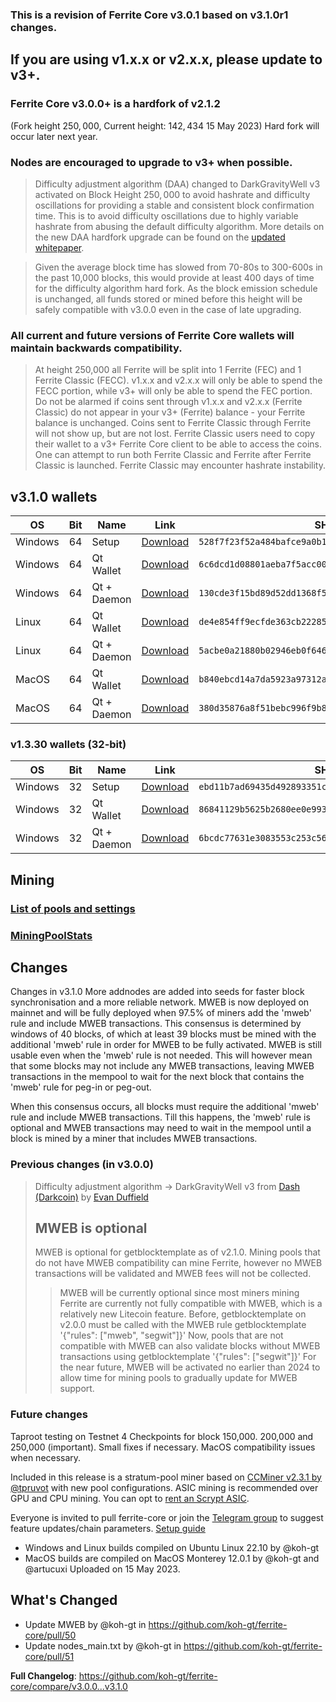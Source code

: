### This is a revision of Ferrite Core v3.0.1 based on v3.1.0r1 changes.

## If you are using v1.x.x or v2.x.x, please update to v3+.
### Ferrite Core v3.0.0+ is a **hardfork** of v2.1.2
(Fork height $250,000$, Current height: $142,434$ 15 May 2023)
Hard fork will occur later next year.

### Nodes are encouraged to upgrade to v3+ when possible.

> Difficulty adjustment algorithm (DAA) changed to DarkGravityWell v3 activated on Block Height $250,000$ to avoid hashrate and difficulty oscillations for providing a stable and consistent block confirmation time. This is to avoid difficulty oscillations due to highly variable hashrate from abusing the default difficulty algorithm. More details on the new DAA hardfork upgrade can be found on the [updated whitepaper](https://github.com/koh-gt/ferrite-core/wiki/About-Ferrite-Core#difficulty-algorithm-hardfork).

> Given the average block time has slowed from 70-80s to 300-600s in the past 10,000 blocks, this would provide at least 400 days of time for the difficulty algorithm hard fork. As the block emission schedule is unchanged, all funds stored or mined before this height will be safely compatible with v3.0.0 even in the case of late upgrading.

### All current and future versions of Ferrite Core wallets will maintain backwards compatibility.
> At height 250,000 all Ferrite will be split into 1 Ferrite (FEC) and 1 Ferrite Classic (FECC). v1.x.x and v2.x.x will only be able to spend the FECC portion, while v3+ will only be able to spend the FEC portion. 
Do not be alarmed if coins sent through v1.x.x and v2.x.x (Ferrite Classic) do not appear in your v3+ (Ferrite) balance - your Ferrite balance is unchanged.
Coins sent to Ferrite Classic through Ferrite will not show up, but are not lost. Ferrite Classic users need to copy their wallet to a v3+ Ferrite Core client to be able to access the coins. 
One can attempt to run both Ferrite Classic and Ferrite after Ferrite Classic is launched. Ferrite Classic may encounter hashrate instability.

## v3.1.0 wallets
| OS                        | Bit      | Name                   | Link                              | SHA256 Checksum                         |
|--------------------|-------|---------------------|--------------------------|---------------------------------------|
| Windows             | 64     | Setup                     | [Download](https://github.com/koh-gt/ferrite-core/releases/download/v3.1.0/ferrite-3.1.0-win64-setup.exe) | `528f7f23f52a484bafce9a0b14df930aa8b4660141fd6869867c1a0c910b1676` |
| Windows             | 64     | Qt Wallet               | [Download](https://github.com/koh-gt/ferrite-core/releases/download/v3.1.0/ferrite-qt.exe) |  `6c6dcd1d08801aeba7f5acc00b6d7cc175b37ef650fc65e7f6c6e1b684eed8c1` |
| Windows             | 64     | Qt + Daemon         | [Download](https://github.com/koh-gt/ferrite-core/releases/download/v3.1.0/ferrite-3.1.0-win64.7z) | `130cde3f15bd89d52dd1368f500a0a2e2ed1dfa57b01a71777616f275aa42fce` |
| Linux                    | 64     | Qt Wallet                | [Download](https://github.com/koh-gt/ferrite-core/releases/download/v3.1.0/ferrite-qt-linux.7z) | `de4e854ff9ecfde363cb2228588e50fd5c34565fb98f4bc4a0bc397c4b3a4311` |
| Linux                    |  64     | Qt + Daemon       | [Download](https://github.com/koh-gt/ferrite-core/releases/download/v3.1.0/ferrite-3.1.0-linux.7z)  | `5acbe0a21880b02946eb0f646beb130505c02eeae8fdeaed5436dfe99780da56` |
| MacOS                 | 64     | Qt Wallet                | [Download](https://github.com/koh-gt/ferrite-core/releases/download/v3.1.0/ferrite-qt) | `b840ebcd14a7da5923a97312a2d853359f6ed41ce6131fca397edaa56142bd3b` |
| MacOS                 |  64     | Qt + Daemon       | [Download](https://github.com/koh-gt/ferrite-core/releases/download/v3.1.0/ferrite-3.1.0-macos.7z)  | `380d35876a8f51bebc996f9b84c946bd3a326670f5fa16d542c5d3a5e56699b6` |

### v1.3.30 wallets (32-bit)
| OS                        | Bit      | Name                   | Link                              | SHA256 Checksum                         |
|--------------------|-------|---------------------|--------------------------|---------------------------------------|
| Windows             | 32     | Setup                     | [Download](https://github.com/koh-gt/ferrite-core/releases/download/v3.1.0/ferrite-1.3.30-win32-setup.exe) | `ebd11b7ad69435d492893351c051d90f9af96a46b3f8c5becb5abe589c977327` |
| Windows             | 32     | Qt Wallet               | [Download](https://github.com/koh-gt/ferrite-core/releases/download/v3.1.0/ferrite-qt-win32.exe) |  `86841129b5625b2680ee0e9937af3b788b788038ba6e2aae37e9c131aee3a413` |
| Windows             | 32     | Qt + Daemon         | [Download](https://github.com/koh-gt/ferrite-core/releases/download/v3.1.0/ferrite-1.3.30-win32.7z) | `6bcdc77631e3083553c253c56b8de980786c3787ac63f578a9c2b1f975b0804e` |

## Mining
### [List of pools and settings](https://github.com/koh-gt/ferrite-core/wiki/Mining-Pools-List)
### [MiningPoolStats](https://miningpoolstats.stream/ferrite)

## Changes
Changes in v3.1.0
More addnodes are added into seeds for faster block synchronisation and a more reliable network.
MWEB is now deployed on mainnet and will be fully deployed when 97.5% of miners add the 'mweb' rule and include MWEB transactions. This consensus is determined by windows of 40 blocks, of which at least 39 blocks must be mined with the additional 'mweb' rule in order for MWEB to be fully activated.
MWEB is still usable even when the 'mweb' rule is not needed. This will however mean that some blocks may not include any MWEB transactions, leaving MWEB transactions in the mempool to wait for the next block that contains the 'mweb' rule for peg-in or peg-out.

When this consensus occurs, all blocks must require the additional 'mweb' rule and include MWEB transactions.
Till this happens, the 'mweb' rule is optional and MWEB transactions may need to wait in the mempool until a block is mined by a miner that includes MWEB transactions.

### Previous changes (in v3.0.0)
> Difficulty adjustment algorithm -> DarkGravityWell v3 from [Dash (Darkcoin)](https://en.wikipedia.org/wiki/Dash_(cryptocurrency)) by [Evan Duffield](https://www.worldcryptoindex.com/creators/evan-duffield/)
> 
> ## MWEB is optional
> MWEB is optional for getblocktemplate as of v2.1.0. Mining pools that do not have MWEB compatibility can mine Ferrite, however no MWEB transactions will be validated and MWEB fees will not be collected.
> 
> > MWEB will be currently optional since most miners mining Ferrite are currently not fully compatible with MWEB, which is a relatively new Litecoin feature.
> > Before, getblocktemplate on v2.0.0 must be called with the MWEB rule
> > getblocktemplate '{"rules": ["mweb", "segwit"]}'
> > Now, pools that are not compatible with MWEB can also validate blocks without MWEB transactions using
> > getblocktemplate '{"rules": ["segwit"]}'
> > For the near future, MWEB will be activated no earlier than 2024 to allow time for mining pools to gradually update for MWEB support.

### Future changes
Taproot testing on Testnet 4
Checkpoints for block 150,000. 200,000 and 250,000 (important).
Small fixes if necessary.
MacOS compatibility issues when necessary.

Included in this release is a stratum-pool miner based on [CCMiner v2.3.1 by @tpruvot](https://github.com/tpruvot/ccminer/releases/tag/2.3.1-tpruvot) with new pool configurations.
ASIC mining is recommended over GPU and CPU mining. You can opt to [rent an Scrypt ASIC](https://github.com/koh-gt/ferrite-core/wiki/Rent-an-ASIC-miner).

Everyone is invited to pull ferrite-core or join the [Telegram group](https://t.me/ferrite_core) to suggest feature updates/chain parameters.
[Setup guide](https://github.com/koh-gt/ferrite-core/wiki/Getting-Started)

* Windows and Linux builds compiled on Ubuntu Linux 22.10 by @koh-gt
* MacOS builds are compiled on MacOS Monterey 12.0.1 by @koh-gt and @artucuxi 
Uploaded on 15 May 2023.

## What's Changed
* Update MWEB by @koh-gt in https://github.com/koh-gt/ferrite-core/pull/50
* Update nodes_main.txt by @koh-gt in https://github.com/koh-gt/ferrite-core/pull/51


**Full Changelog**: https://github.com/koh-gt/ferrite-core/compare/v3.0.0...v3.1.0